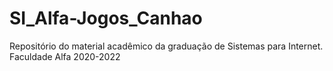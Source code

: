 # SI_Alfa-Jogos_Canhao
Repositório do material acadêmico da graduação de Sistemas para Internet. Faculdade Alfa 2020-2022
